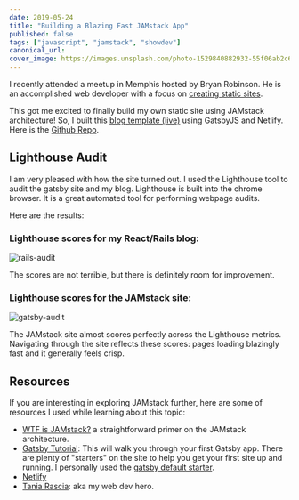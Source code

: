 ```yaml
---
date: 2019-05-24
title: "Building a Blazing Fast JAMstack App"
published: false
tags: ["javascript", "jamstack", "showdev"]
canonical_url:
cover_image: https://images.unsplash.com/photo-1529840882932-55f06ab2c681?ixlib=rb-1.2.1&ixid=eyJhcHBfaWQiOjEyMDd9&auto=format&fit=crop&w=1651&q=80
---
```


I recently attended a meetup in Memphis hosted by Bryan Robinson. He is an accomplished web developer with a focus on [creating static sites](https://bryanlrobinson.com/blog/2019/04/26/client-work-and-the-jamstack/).

This got me excited to finally build my own static site using JAMstack architecture! So, I built this [blog template (live)](https://zealous-thompson-59a9ca.netlify.com/) using GatsbyJS and Netlify. Here is the [Github Repo](https://github.com/edezekiel/gatsby-netlify-blog).

## Lighthouse Audit

I am very pleased with how the site turned out. I used the Lighthouse tool to audit the gatsby site and my blog. Lighthouse is built into the chrome browser. It is a great automated tool for performing webpage audits.

Here are the results:

### Lighthouse scores for my React/Rails blog:

![rails-audit](https://i.imgur.com/md5bX64l.png)

The scores are not terrible, but there is definitely room for improvement.

### Lighthouse scores for the JAMstack site:

![gatsby-audit](https://i.imgur.com/93kkJ1Zl.png)

The JAMstack site almost scores perfectly across the Lighthouse metrics. Navigating through the site reflects these scores: pages loading blazingly fast and it generally feels crisp.

## Resources

If you are interesting in exploring JAMstack further, here are some of resources I used while learning about this topic:

- [WTF is JAMstack?](https://jamstack.wtf/#getting-started) a straightforward primer on the JAMstack architecture.
- [Gatsby Tutorial](https://www.gatsbyjs.org/tutorial/): This will walk you through your first Gatsby app. There are plenty of "starters" on the site to help you get your first site up and running. I personally used the [gatsby default starter](https://github.com/gatsbyjs/gatsby-starter-default).
- [Netlify](https://www.netlify.com/)
- [Tania Rascia](https://www.taniarascia.com/migrating-from-wordpress-to-gatsby/): aka my web dev hero.
